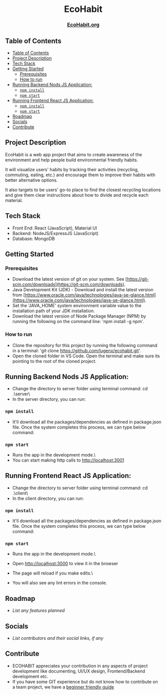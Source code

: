 <h1 align="center">EcoHabit</h1>
<h3 align="center">
    <a href="https://www.ecohabit.org/">EcoHabit.org</a> 
 
</h3>

## Table of Contents

- [Table of Contents](#table-of-contents)
- [Project Description](#project-description)
- [Tech Stack](#tech-stack)
- [Getting Started](#getting-started)
  - [Prerequisites](#prerequisites)
  - [How to run](#how-to-run)
- [Running Backend Nods JS Application:](#running-backend-nods-js-application)
  - [`npm install`](#npm-install)
  - [`npm start`](#npm-start)
- [Running Frontend React JS Application:](#running-frontend-react-js-application)
  - [`npm install`](#npm-install-1)
  - [`npm start`](#npm-start-1)
- [Roadmap](#roadmap)
- [Socials](#socials)
- [Contribute](#contribute)

## Project Description

EcoHabit is a web app project that aims to create awareness of the environment and help people build environmental friendly habits.

It will visualize users' habits by tracking their activities (recycling, commuting, eating, etc.) and encourage them to improve their habits with better alternative options.

It also targets to be users' go-to place to find the closest recycling locations and give them clear instructions about how to divide and recycle each material.

## Tech Stack

- Front End: React (JavaScript), Material UI
- Backend: NodeJS/ExpressJS (JavaScript)
- Database: MongoDB

## Getting Started

### Prerequisites

- Download the latest version of git on your system. See [https://git-scm.com/downloads](https://git-scm.com/downloads).
- Java Development Kit (JDK) - Download and install the latest version from [https://www.oracle.com/java/technologies/java-se-glance.html](https://www.oracle.com/java/technologies/java-se-glance.html).
- Set the 'JAVA_HOME' system environment variable value to the installation path of your JDK installation.
- Download the latest version of Node Package Manager (NPM) by running the following on the command line: 'npm install -g npm'.

### How to run

- Clone the repository for this project by running the following command in a terminal: 'git clone https://github.com/lugenx/ecohabit.git'.
- Open the cloned folder in VS Code. Open the terminal and make sure its pointing to the root of the cloned project.

## Running Backend Nods JS Application:

- Change the directory to server folder using terminal command: cd .\server\
- In the server directory, you can run:

### `npm install`

- It'll download all the packages/dependencies as defined in package.json file. Once the system completes this process, we can type below command:

### `npm start`

- Runs the app in the development mode.\
- You can start making http calls to [http://localhost:3001](http://localhost:3001)

## Running Frontend React JS Application:

- Change the directory to server folder using terminal command: cd .\client\
- In the client directory, you can run:

### `npm install`

- It'll download all the packages/dependencies as defined in package.json file. Once the system completes this process, we can type below command:

### `npm start`

- Runs the app in the development mode.\
- Open [http://localhost:3000](http://localhost:3000) to view it in the browser

- The page will reload if you make edits.\
- You will also see any lint errors in the console.

## Roadmap

- _List any features planned_

## Socials

- _List contributors and their social links, if any_

## Contribute

- ECOHABIT appreciates your contribution in any aspects of project development like documenting, UI/UX design, Frontend/Backend development etc.
- If you have some GIT experience but do not know how to contribute on a team project, we have a [beginner friendly guide](https://github.com/lugenx/ecohabit/blob/main/docs/how-to-contribute.md)
